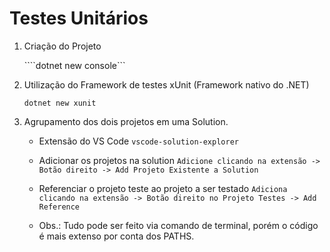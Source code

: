 # Testes Unitários

1. Criação do Projeto

    ````dotnet new console```

2. Utilização do Framework de testes xUnit (Framework nativo do .NET)

    ```dotnet new xunit```

3. Agrupamento dos dois projetos em uma Solution.

    - Extensão do VS Code
    ```vscode-solution-explorer```
    - Adicionar os projetos na solution
    ```Adicione clicando na extensão -> Botão direito -> Add Projeto Existente a Solution```
    - Referenciar o projeto teste ao projeto a ser testado
    ```Adiciona clicando na extensão -> Botão direito no Projeto Testes -> Add Reference```
    
    - Obs.: Tudo pode ser feito via comando de terminal, porém o código é mais extenso por conta dos PATHS.